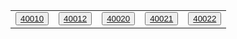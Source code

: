 <table align="center">
<tr> 
<td><button class="button1"><a href="40100">40010</a></button></td>
<td><button class="button1"><a href="40100">40012</a></button></td>
<td><button class="button1"><a href="40100">40020</a></button></td>
<td><button class="button1"><a href="40100">40021</a></button></td>
<td><button class="button1"><a href="40100">40022</a></button></td>
</tr> 
 <!------------------------------第二行-->
</table>
